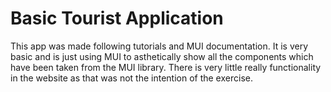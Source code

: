 # Basic Tourist Application
This app was made following tutorials and MUI documentation. It is very basic and is just using MUI to asthetically show all the components which have been taken from the MUI library. There is very little really functionality in the website as that was not the intention of the exercise.
